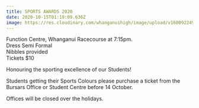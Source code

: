 ```yaml
---
title: SPORTS AWARDS 2020
date: 2020-10-15T01:19:09.636Z
image: https://res.cloudinary.com/whanganuihigh/image/upload/v1600922496/Events/Sports_Award_for_WHS_FB.jpg
---
```

Function Centre, Whanganui Racecourse at 7:15pm.  
Dress Semi Formal  
Nibbles provided  
Tickets $10

Honouring the sporting excellence of our Students!

Students getting their Sports Colours please purchase a ticket from the Bursars Office or Student Centre before 14 October. 

Offices will be closed over the holidays.